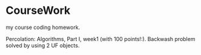 # CourseWork

my course coding homework.

Percolation: Algorithms, Part I, week1 (with 100 points!:). Backwash problem solved by using 2 UF objects.
